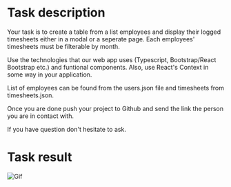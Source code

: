 # Task description

Your task is to create a table from a list employees and display their logged timesheets either in a modal or a seperate page. Each employees' timesheets must be filterable by month.

Use the technologies that our web app uses (Typescript, Bootstrap/React Bootstrap etc.) and funtional components. Also, use React's Context in some way in your application.

List of employees can be found from the users.json file and timesheets from timesheets.json.

Once you are done push your project to Github and send the link the person you are in contact with.

If you have question don't hesitate to ask.

# Task result 

![Gif](https://github.com/musiienko25/timesheet-app/assets/42385970/04ecfee6-6bf7-4ed1-9a4f-cc8ea78d9cf9)
